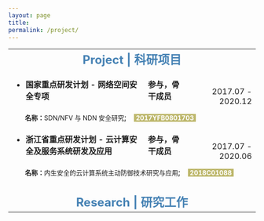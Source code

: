 ```yaml
---
layout: page
title: 
permalink: /project/
---
```


<table>
  <tr>
    <td align="center" colspan="4"><font size=5 color='steelBlue'><strong>Project | 科研项目</strong></font></td>
  </tr>
  
  <tr>
    <td align="left"><ul><li><font size=3><strong>国家重点研发计划&nbsp;-&nbsp;网络空间安全专项</strong></font></li></ul></td>
    <td align="left"><font size=3><strong>参与，骨干成员</strong></font></td>
    <td align="right" rowspan="2"><font size=3>2017.07&nbsp;-&nbsp;2020.12</font></td>
  </tr>
  <tr>
    <td align="left" colspan="3"><font size=2>&emsp;&emsp;<strong>名称：</strong>SDN/NFV 与 NDN 安全研究</font>;&emsp;<font size=2 style="background: darkkhaki" color='#ffffff'>&nbsp;<strong>2017YFB0801703</strong>&nbsp;</font></td>
  </tr>
  
  <tr>
    <td align="left"><ul><li><font size=3><strong>浙江省重点研发计划&nbsp;-&nbsp;云计算安全及服务系统研发及应用</strong></font></li></ul></td>
    <td align="left"><font size=3><strong>参与，骨干成员</strong></font></td>
    <td align="right" rowspan="2"><font size=3>2017.07&nbsp;-&nbsp;2020.06</font></td>
  </tr>
  <tr>
    <td align="left" colspan="3"><font size=2>&emsp;&emsp;<strong>名称：</strong>内生安全的云计算系统主动防御技术研究与应用</font>;&emsp;<font size=2 style="background: darkkhaki" color='#ffffff'>&nbsp;<strong>2018C01088</strong>&nbsp;</font></td>
  </tr>
  
  <tr>
    <td align="center" colspan="4">&emsp; </td>
  </tr>

  <tr>
    <td align="center" colspan="4"><font size=5 color='steelBlue'><strong>Research | 研究工作</strong></font></td>
  </tr>
</table>
